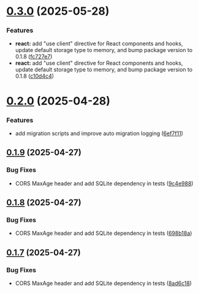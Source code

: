 # [0.3.0](https://github.com/juicycleff/frank/compare/v0.2.0...v0.3.0) (2025-05-28)


### Features

* **react:** add "use client" directive for React components and hooks, update default storage type to memory, and bump package version to 0.1.8 ([fc727e7](https://github.com/juicycleff/frank/commit/fc727e767ba2a4ee6a3754d9bbec2f39d837c40b))
* **react:** add "use client" directive for React components and hooks, update default storage type to memory, and bump package version to 0.1.8 ([c10d4c4](https://github.com/juicycleff/frank/commit/c10d4c46a8d6f1a130ee23a18c31ed1e19487c8f))



# [0.2.0](https://github.com/juicycleff/frank/compare/v0.1.9...v0.2.0) (2025-04-28)


### Features

* add migration scripts and improve auto migration logging ([6ef7f11](https://github.com/juicycleff/frank/commit/6ef7f11158652efa0df91a9dbe1341e7c44d007d))



## [0.1.9](https://github.com/juicycleff/frank/compare/v0.1.8...v0.1.9) (2025-04-27)


### Bug Fixes

* CORS MaxAge header and add SQLite dependency in tests ([9c4e988](https://github.com/juicycleff/frank/commit/9c4e988eaccb890865393ace1cda56738c774384))



## [0.1.8](https://github.com/juicycleff/frank/compare/v0.1.7...v0.1.8) (2025-04-27)


### Bug Fixes

* CORS MaxAge header and add SQLite dependency in tests ([698b18a](https://github.com/juicycleff/frank/commit/698b18a1494b75219b3369e8c4189a12a2ea6542))



## [0.1.7](https://github.com/juicycleff/frank/compare/v0.1.6...v0.1.7) (2025-04-27)


### Bug Fixes

* CORS MaxAge header and add SQLite dependency in tests ([8ad6c18](https://github.com/juicycleff/frank/commit/8ad6c18b5eb4eb414298fc130030b26b9a4e5e7a))



